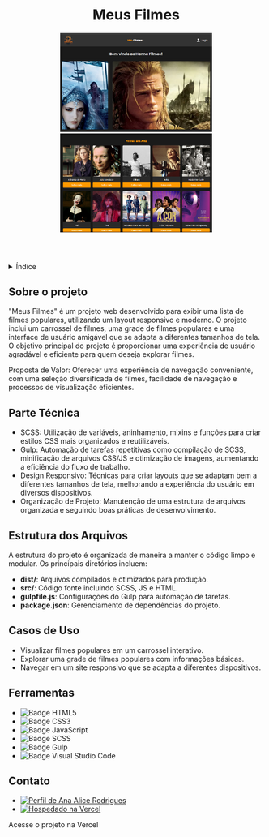 <!DOCTYPE html>
<html lang="pt-br">
<head>
    <meta charset="UTF-8">
    <meta name="viewport" content="width=device-width, initial-scale=1.0">
    <meta name="description" content="Projeto Meus Filmes">
    <meta name="keywords" content="Filmes, Responsivo, SCSS, Gulp, Visual Studio Code">
    <meta name="author" content="Ana Alice Rodrigues">
    
</head>
<body>

<header>
    <h1>Meus Filmes</h1>
    <img src="./src/images/capa/capa01.png" alt="capa 01" width="300" height="auto">
    <img src="./src/images/capa/capa02.png" alt="capa 02" width="300" height="auto">
</header>

<details>
    <summary>Índice</summary>
    <ol>
        <li><a href="#sobre-o-projeto">Sobre o projeto</a></li>
        <li><a href="#parte-tecnica">Parte Técnica</a></li>
        <li><a href="#estrutura-dos-arquivos">Estrutura dos Arquivos</a></li>
        <li><a href="#casos-de-uso">Casos de Uso</a></li>
        <li><a href="#ferramentas">Ferramentas</a></li>
        <li><a href="#contato">Contato</a></li>
    </ol>
</details>

<section id="sobre-o-projeto">
    <h2>Sobre o projeto</h2>
    <p>"Meus Filmes" é um projeto web desenvolvido para exibir uma lista de filmes populares, utilizando um layout responsivo e moderno. O projeto inclui um carrossel de filmes, uma grade de filmes populares e uma interface de usuário amigável que se adapta a diferentes tamanhos de tela. O objetivo principal do projeto é proporcionar uma experiência de usuário agradável e eficiente para quem deseja explorar filmes.</p>
    <p>Proposta de Valor: Oferecer uma experiência de navegação conveniente, com uma seleção diversificada de filmes, facilidade de navegação e processos de visualização eficientes.</p>
</section>

<section id="parte-tecnica">
    <h2>Parte Técnica</h2>
    <ul>
        <li>SCSS: Utilização de variáveis, aninhamento, mixins e funções para criar estilos CSS mais organizados e reutilizáveis.</li>
        <li>Gulp: Automação de tarefas repetitivas como compilação de SCSS, minificação de arquivos CSS/JS e otimização de imagens, aumentando a eficiência do fluxo de trabalho.</li>
        <li>Design Responsivo: Técnicas para criar layouts que se adaptam bem a diferentes tamanhos de tela, melhorando a experiência do usuário em diversos dispositivos.</li>
        <li>Organização de Projeto: Manutenção de uma estrutura de arquivos organizada e seguindo boas práticas de desenvolvimento.</li>
    </ul>
</section>

<section id="estrutura-dos-arquivos">
    <h2>Estrutura dos Arquivos</h2>
    <p>A estrutura do projeto é organizada de maneira a manter o código limpo e modular. Os principais diretórios incluem:</p>
    <ul>
        <li><strong>dist/</strong>: Arquivos compilados e otimizados para produção.</li>
        <li><strong>src/</strong>: Código fonte incluindo SCSS, JS e HTML.</li>
        <li><strong>gulpfile.js</strong>: Configurações do Gulp para automação de tarefas.</li>
        <li><strong>package.json</strong>: Gerenciamento de dependências do projeto.</li>
    </ul>
</section>

<section id="casos-de-uso">
    <h2>Casos de Uso</h2>
    <ul>
        <li>Visualizar filmes populares em um carrossel interativo.</li>
        <li>Explorar uma grade de filmes populares com informações básicas.</li>
        <li>Navegar em um site responsivo que se adapta a diferentes dispositivos.</li>
    </ul>
</section>

<section id="ferramentas">
    <h2>Ferramentas</h2>
    <ul>
        <li><img src="https://img.shields.io/badge/HTML-239120?style=for-the-badge&logo=html5&logoColor=white" alt="Badge HTML5"></li>
        <li><img src="https://img.shields.io/badge/CSS3-1572B6?style=for-the-badge&logo=css3&logoColor=white" alt="Badge CSS3"></li>
        <li><img src="https://img.shields.io/badge/JavaScript-F7DF1E?style=for-the-badge&logo=javascript&logoColor=black" alt="Badge JavaScript"></li>
        <li><img src="https://img.shields.io/badge/SCSS-CC6699?style=for-the-badge&logo=sass&logoColor=white" alt="Badge SCSS"></li>
        <li><img src="https://img.shields.io/badge/Gulp-CF4647?style=for-the-badge&logo=gulp&logoColor=white" alt="Badge Gulp"></li>
        <li><img src="https://img.shields.io/badge/VS_Code-007ACC?style=for-the-badge&logo=visual-studio-code&logoColor=white" alt="Badge Visual Studio Code"></li>
    </ul>
</section>

<section id="contato">
    <h2>Contato</h2>
    <ul>
        <li><a href="https://linktr.ee/anaeanali5" target="_blank"><img src="https://img.shields.io/badge/Ana_Alice_Rodrigues-blue?style=for-the-badge" alt="Perfil de Ana Alice Rodrigues"></a></li>
        <li><a href="https://meus-filmes-two.vercel.app/" target="_blank"><img src="https://img.shields.io/badge/Vercel-000000?style=for-the-badge&logo=vercel&logoColor=white" alt="Hospedado na Vercel"></a></li>
    </ul>
    <p>Acesse o projeto na Vercel</p>
</section>

</body>
</html>
